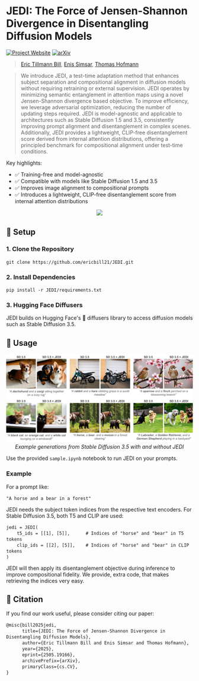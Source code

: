 # JEDI: The Force of Jensen-Shannon Divergence in Disentangling Diffusion Models

[![Project Website](https://img.shields.io/badge/Project-Website-green)](https://ericbill21.github.io/JEDI/) [![arXiv](https://img.shields.io/badge/arXiv-2505.19166-b31b1b.svg)](https://arxiv.org/abs/2505.19166)

><p align="center">

>[Eric Tillmann Bill](https://www.linkedin.com/in/ericbill21/), [Enis Simsar](https://enis.dev/), [Thomas Hofmann](https://da.inf.ethz.ch/people/ThomasHofmann)

></p>
>
> We introduce JEDI, a test-time adaptation method that enhances subject separation and compositional alignment in diffusion models without requiring retraining or external supervision. JEDI operates by minimizing semantic entanglement in attention maps using a novel Jensen-Shannon divergence based objective. To improve efficiency, we leverage adversarial optimization, reducing the number of updating steps required. JEDI is model-agnostic and applicable to architectures such as Stable Diffusion 1.5 and 3.5, consistently improving prompt alignment and disentanglement in complex scenes. Additionally, JEDI provides a lightweight, CLIP-free disentanglement score derived from internal attention distributions, offering a principled benchmark for compositional alignment under test-time conditions.

Key highlights:
- ✅ Training-free and model-agnostic
- ✅ Compatible with models like Stable Diffusion 1.5 and 3.5
- ✅ Improves image alignment to compositional prompts
- ✅ Introduces a lightweight, CLIP-free disentanglement score from internal attention distributions



<p align="center">
    <img src="https://ericbill21.github.io/JEDI/static/images/teaser.png" width="800px"/>  
    <br>
    <!-- Our training-free method combines a contrastive objective with test-time optimization, significantly improving how models such as Imagen and Stable Diffusion generate images with text prompts consisting of multiple concepts or subjects such as "a bear and a horse"  -->
</p>


## 🚀 Setup

### 1. Clone the Repository
```
git clone https://github.com/ericbill21/JEDI.git
```

### 2. Install Dependencies
```
pip install -r JEDI/requirements.txt
```

### 3. Hugging Face Diffusers
JEDI builds on Hugging Face's 🤗 diffusers library to access diffusion models such as Stable Diffusion 3.5.


## 🔧 Usage

<p align="center"> <img src="Visuals/example.jpeg" width="800px" alt="Stable Diffusion 3.5 comparison with and without JEDI"/> <br> <i>Example generations from Stable Diffusion 3.5 with and without JEDI</i> </p>

Use the provided `sample.ipynb` notebook to run JEDI on your prompts.

### Example
For a prompt like:
```
"A horse and a bear in a forest"
```

JEDI needs the subject token indices from the respective text encoders. For Stable Diffusion 3.5, both T5 and CLIP are used:
```
jedi = JEDI(
    t5_ids = [[1], [5]],      # Indices of "horse" and "bear" in T5 tokens
    clip_ids = [[2], [5]],    # Indices of "horse" and "bear" in CLIP tokens
)
```
JEDI will then apply its disentanglement objective during inference to improve compositional fidelity. We provide, extra code, that makes retrieving the indices very easy.

## 📄 Citation

If you find our work useful, please consider citing our paper:

```
@misc{bill2025jedi,
      title={JEDI: The Force of Jensen-Shannon Divergence in Disentangling Diffusion Models}, 
      author={Eric Tillmann Bill and Enis Simsar and Thomas Hofmann},
      year={2025},
      eprint={2505.19166},
      archivePrefix={arXiv},
      primaryClass={cs.CV},
}
```